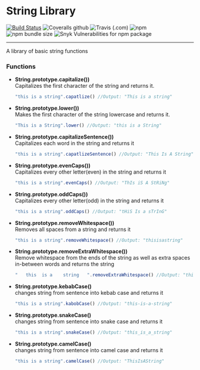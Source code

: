 # String Library

[![Build Status](https://travis-ci.com/spglancy/strLib.svg?branch=master)](https://travis-ci.com/spglancy/strLib)
![Coveralls github](https://img.shields.io/coveralls/github/spglancy/strLib.svg)
![Travis (.com)](https://img.shields.io/travis/com/spglancy/strLib.svg)
![npm](https://img.shields.io/npm/v/sariel_str_functions_lib.svg)
![npm bundle size](https://img.shields.io/bundlephobia/min/sariel_str_functions_lib.svg)
![Snyk Vulnerabilities for npm package](https://img.shields.io/snyk/vulnerabilities/npm/sariel_str_functions_lib.svg)

---

A library of basic string functions

### Functions

- **String.prototype.capitalize())**  
  Capitalizes the first character of the string and returns it.
  ```js
  "this is a string".capatlize() //Output: "This is a string"
  ```
- **String.prototype.lower())**  
  Makes the first character of the string lowercase and returns it.
  ```js
  "This is a String".lower() //Output: "this is a String"
  ```
- **String.prototype.capitalizeSentence())**  
  Capitalizes each word in the string and returns it
  ```js
  "this is a string".capatlizeSentence() //Output: "This Is A String"
  ```
- **String.prototype.evenCaps())**  
  Capitalizes every other letter(even) in the string and returns it
  ```js
  "this is a string".evenCaps() //Output: "ThIs iS A StRiNg"
  ```
- **String.prototype.oddCaps())**  
  Capitalizes every other letter(odd) in the string and returns it
  ```js
  "this is a string".oddCaps() //Output: "tHiS Is a sTrInG"
  ```
- **String.prototype.removeWhitespace())**  
  Removes all spaces from a string and returns it
  ```js
  "this is a string".removeWhitespace() //Output: "thisisastring"
  ```
- **String.prototype.removeExtraWhitespace())**  
  Remove whitespace from the ends of the string as well as extra spaces in-between words and returns the string

  ```js
  "   this  is a    string   ".removeExtraWhitespace() //Output: "this is a string"
  ```

- **String.prototype.kebabCase()**  
  changes string from sentence into kebab case and returns it
  ```js
  "this is a string".kabobCase() //Output: "this-is-a-string"
  ```
- **String.prototype.snakeCase()**  
  changes string from sentence into snake case and returns it
  ```js
  "this is a string".snakeCase() //Output: "this_is_a_string"
  ```
- **String.prototype.camelCase()**  
  changes string from sentence into camel case and returns it
  ```js
  "this is a string".camelCase() //Output: "ThisIsAString"
  ```
